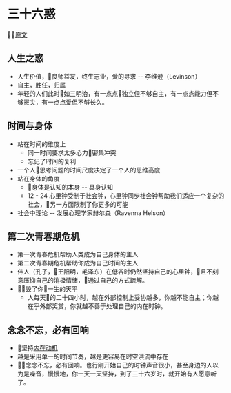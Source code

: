 # 三十六惑
[原文](https://mp.weixin.qq.com/s?__biz=MzA3MzM0MjUyMQ==&mid=2652149378&idx=1&sn=093db06538a8e2ae53adedfc29122cfc&scene=19#wechat_redirect)

## 人生之惑
* 人生价值，良师益友，终生志业，爱的寻求 -- 李维逊（Levinson）
* 自主，胜任，归属
* 年轻的人们此时如三明治，有一点点独立但不够自主，有一点点能力但不够拔尖，有一点点爱但不够长久。


## 时间与身体
* 站在时间的维度上
  * 同一时间要求太多心力密集冲突
  * 忘记了时间的复利
* 一个人思考问题的时间尺度决定了一个人的思维高度
* 站在身体的角度
  * 身体是认知的本身 -- 具身认知
  * 12 - 24 心里钟受制于社会钟，心里钟同步社会钟帮助我们适应一个复杂的社会，另一方面限制了你更多的可能
* 社会中理论 -- 发展心理学家赫尔森（Ravenna Helson）


## 第二次青春期危机
* 第一次青春危机帮助人类成为自己身体的主人
* 第二次青春期危机帮助你成为自己时间的主人
* 伟人（孔子，王阳明，毛泽东）在低谷时仍然坚持自己的心里钟，且不刻意压抑自己的消极情绪，通过自己的方式疏解。
* 毁了你一生的天平
  * 人每天的二十四小时，越在外部控制上妥协越多，你越不能自主；你越在乎外部奖赏，你就越不善于处理自己的内在时钟。

## 念念不忘，必有回响
* 坚持[内在动机](https://mp.weixin.qq.com/s?__biz=MzA3MzM0MjUyMQ==&mid=2652149359&idx=1&sn=99b1eabcf753ab64114175cf3076a6c0&scene=21#wechat_redirect)
* 越是采用单一的时间节奏，越是更容易在时空洪流中存在
* 念念不忘，必有回响。也行刚开始自己的时钟声音很小，甚至身边的人以为是噪音，慢慢地，你一天一天坚持，到了三十六岁时，就开始有人愿意听了。
